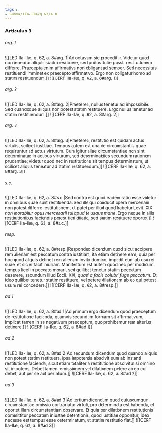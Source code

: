 ```yaml
---
tags : 
- Summa/IIa-IIæ/q.62/a.8
---
```


### Articulus 8

###### arg. 1
![[LEO IIa-IIæ, q. 62, a. 8#arg. 1|Ad octavum sic proceditur. Videtur quod non teneatur aliquis statim restituere, sed potius licite possit restitutionem differre. Praecepta enim affirmativa non obligant ad semper. Sed necessitas restituendi imminet ex praecepto affirmativo. Ergo non obligatur homo ad statim restituendum.]]
![[CERF IIa-IIæ, q. 62, a. 8#arg. 1]]

###### arg. 2
![[LEO IIa-IIæ, q. 62, a. 8#arg. 2|Praeterea, nullus tenetur ad impossibile. Sed quandoque aliquis non potest statim restituere. Ergo nullus tenetur ad statim restituendum.]]
![[CERF IIa-IIæ, q. 62, a. 8#arg. 2]]

###### arg. 3
![[LEO IIa-IIæ, q. 62, a. 8#arg. 3|Praeterea, restitutio est quidam actus virtutis, scilicet iustitiae. Tempus autem est una de circumstantiis quae requiruntur ad actus virtutum. Cum igitur aliae circumstantiae non sint determinatae in actibus virtutum, sed determinabiles secundum rationem prudentiae; videtur quod nec in restitutione sit tempus determinatum, ut scilicet aliquis teneatur ad statim restituendum.]]
![[CERF IIa-IIæ, q. 62, a. 8#arg. 3]]

###### s.c.
![[LEO IIa-IIæ, q. 62, a. 8#s.c.|Sed contra est quod eadem ratio esse videtur in omnibus quae sunt restituenda. Sed ille qui conducit opera mercenarii non potest differre restitutionem, ut patet per illud quod habetur Levit. XIX *non morabitur opus mercenarii tui apud te usque mane*. Ergo neque in aliis restitutionibus faciendis potest fieri dilatio, sed statim restituere oportet.]]
![[CERF IIa-IIæ, q. 62, a. 8#s.c.]]

###### resp.
![[LEO IIa-IIæ, q. 62, a. 8#resp.|Respondeo dicendum quod sicut accipere rem alienam est peccatum contra iustitiam, ita etiam detinere eam, quia per hoc quod aliquis detinet rem alienam invito domino, impedit eum ab usu rei suae, et sic ei facit iniuriam. Manifestum est autem quod nec per modicum tempus licet in peccato morari, sed quilibet tenetur statim peccatum deserere, secundum illud Eccli. XXI, *quasi a facie colubri fuge peccatum*. Et ideo quilibet tenetur statim restituere, vel petere dilationem ab eo qui potest usum rei concedere.]]
![[CERF IIa-IIæ, q. 62, a. 8#resp.]]

###### ad 1
![[LEO IIa-IIæ, q. 62, a. 8#ad 1|Ad primum ergo dicendum quod praeceptum de restitutione facienda, quamvis secundum formam sit affirmativum, implicat tamen in se negativum praeceptum, quo prohibemur rem alterius detinere.]]
![[CERF IIa-IIæ, q. 62, a. 8#ad 1]]

###### ad 2
![[LEO IIa-IIæ, q. 62, a. 8#ad 2|Ad secundum dicendum quod quando aliquis non potest statim restituere, ipsa impotentia absolvit eum ab instanti restitutione facienda, sicut etiam totaliter a restitutione absolvitur si omnino sit impotens. Debet tamen remissionem vel dilationem petere ab eo cui debet, aut per se aut per alium.]]
![[CERF IIa-IIæ, q. 62, a. 8#ad 2]]

###### ad 3
![[LEO IIa-IIæ, q. 62, a. 8#ad 3|Ad tertium dicendum quod cuiuscumque circumstantiae omissio contrariatur virtuti, pro determinata est habenda, et oportet illam circumstantiam observare. Et quia per dilationem restitutionis committitur peccatum iniustae detentionis, quod iustitiae opponitur, ideo necesse est tempus esse determinatum, ut statim restitutio fiat.]]
![[CERF IIa-IIæ, q. 62, a. 8#ad 3]]

